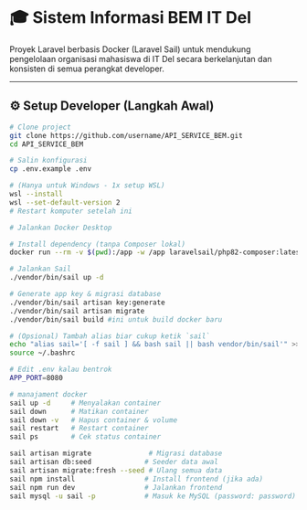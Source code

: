 # 🎓 Sistem Informasi BEM IT Del

Proyek Laravel berbasis Docker (Laravel Sail) untuk mendukung pengelolaan organisasi mahasiswa di IT Del secara berkelanjutan dan konsisten di semua perangkat developer.

---

## ⚙️ Setup Developer (Langkah Awal)

```bash
# Clone project
git clone https://github.com/username/API_SERVICE_BEM.git
cd API_SERVICE_BEM

# Salin konfigurasi
cp .env.example .env

# (Hanya untuk Windows - 1x setup WSL)
wsl --install
wsl --set-default-version 2
# Restart komputer setelah ini

# Jalankan Docker Desktop

# Install dependency (tanpa Composer lokal)
docker run --rm -v $(pwd):/app -w /app laravelsail/php82-composer:latest composer install

# Jalankan Sail
./vendor/bin/sail up -d

# Generate app key & migrasi database
./vendor/bin/sail artisan key:generate
./vendor/bin/sail artisan migrate
./vendor/bin/sail build #ini untuk build docker baru

# (Opsional) Tambah alias biar cukup ketik `sail`
echo "alias sail='[ -f sail ] && bash sail || bash vendor/bin/sail'" >> ~/.bashrc
source ~/.bashrc

# Edit .env kalau bentrok
APP_PORT=8080

# manajament docker
sail up -d     # Menyalakan container
sail down      # Matikan container
sail down -v   # Hapus container & volume
sail restart   # Restart container
sail ps        # Cek status container

sail artisan migrate              # Migrasi database
sail artisan db:seed             # Seeder data awal
sail artisan migrate:fresh --seed # Ulang semua data
sail npm install                 # Install frontend (jika ada)
sail npm run dev                 # Jalankan frontend
sail mysql -u sail -p            # Masuk ke MySQL (password: password)



